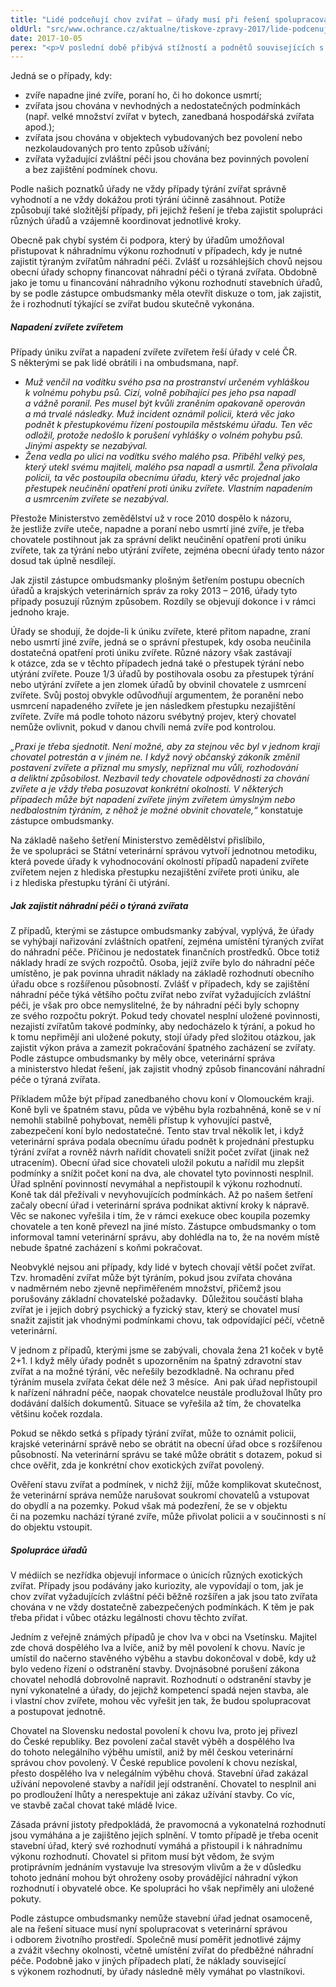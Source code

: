 ```yaml
---
title: "Lidé podceňují chov zvířat – úřady musí při řešení spolupracovat"
oldUrl: "src/www.ochrance.cz/aktualne/tiskove-zpravy-2017/lide-podcenuji-chov-zvirat-urady-musi-pri-reseni-spolupracovat"
date: 2017-10-05
perex: "<p>V poslední době přibývá stížností a podnětů souvisejících s chovem zvířat a s případným podezřením z týrání zvířat. Nezřídka se takové případy objevují i v médiích. Problémy mnohdy pramení z podcenění podmínek chovu zvířat, jejich potřeb a projevů. Důsledkem může být ohrožení zvířat týráním a rovněž může docházet k ohrožení zdraví a majetku osob.</p>"
---
```


<!-- imported from the old website -->

<p>Jedná se o případy, kdy:</p><ul><li>zvíře napadne jiné zvíře, poraní ho, či ho dokonce usmrtí;</li><li>zvířata jsou chována v nevhodných a nedostatečných podmínkách (např. velké množství zvířat v bytech, zanedbaná hospodářská zvířata apod.);</li><li>zvířata jsou chována v objektech vybudovaných bez povolení nebo nezkolaudovaných pro tento způsob užívání;</li><li>zvířata vyžadující zvláštní péči jsou chována bez povinných povolení a bez zajištění podmínek chovu.</li></ul> <p>Podle našich poznatků úřady ne vždy případy týrání zvířat správně vyhodnotí a ne vždy dokážou proti týrání účinně zasáhnout. Potíže způsobují také složitější případy, při jejichž řešení je třeba zajistit spolupráci různých úřadů a vzájemně koordinovat jednotlivé kroky. </p> <p>Obecně pak chybí systém či podpora, který by úřadům umožňoval přistupovat k náhradnímu výkonu rozhodnutí v případech, kdy je nutné zajistit týraným zvířatům náhradní péči. Zvlášť u rozsáhlejších chovů nejsou obecní úřady schopny financovat náhradní péči o týraná zvířata. Obdobně jako je tomu u financování náhradního výkonu rozhodnutí stavebních úřadů, by se podle zástupce ombudsmanky měla otevřít diskuze o tom, jak zajistit, že i rozhodnutí týkající se zvířat budou skutečně vykonána.</p> <h5>Napadení zvířete zvířetem</h5> <p>Případy úniku zvířat a napadení zvířete zvířetem řeší úřady v celé ČR. S některými se pak lidé obrátili i na ombudsmana, např.</p><ul><li><i>Muž venčil na vodítku svého psa na prostranství určeném vyhláškou k volnému pohybu psů. Cizí, volně pobíhající pes jeho psa napadl a vážně poranil. Pes musel být kvůli zraněním opakovaně operován a má trvalé následky. Muž incident oznámil policii, která věc jako podnět k přestupkovému řízení postoupila městskému úřadu. Ten věc odložil, protože nedošlo k porušení vyhlášky o volném pohybu psů. Jinými aspekty se nezabýval.</i></li><li><i>Žena vedla po ulici na vodítku svého malého psa. Přiběhl velký pes, který utekl svému majiteli, malého psa napadl a usmrtil. Žena přivolala policii, ta věc postoupila obecnímu úřadu, který věc projednal jako přestupek neučinění opatření proti úniku zvířete. Vlastním napadením a usmrcením zvířete se nezabýval.</i></li></ul> <p>Přestože Ministerstvo zemědělství už v roce 2010 dospělo k názoru, že jestliže zvíře uteče, napadne a poraní nebo usmrtí jiné zvíře, je třeba chovatele postihnout jak za správní delikt neučinění opatření proti úniku zvířete, tak za týrání nebo utýrání zvířete, zejména obecní úřady tento názor dosud tak úplně nesdílejí. </p> <p>Jak zjistil zástupce ombudsmanky plošným šetřením postupu obecních úřadů a krajských veterinárních správ za roky 2013 – 2016, úřady tyto případy posuzují různým způsobem. Rozdíly se objevují dokonce i v rámci jednoho kraje. </p> <p>Úřady se shodují, že dojde-li k úniku zvířete, které přitom napadne, zraní nebo usmrtí jiné zvíře, jedná se o správní přestupek, kdy osoba neučinila dostatečná opatření proti úniku zvířete. Různé názory však zastávají k otázce, zda se v těchto případech jedná také o přestupek týrání nebo utýrání zvířete. Pouze 1/3 úřadů by postihovala osobu za přestupek týrání nebo utýrání zvířete a jen zlomek úřadů by obvinil chovatele z usmrcení zvířete. Svůj postoj obvykle odůvodňují argumentem, že poranění nebo usmrcení napadeného zvířete je jen následkem přestupku nezajištění zvířete. Zvíře má podle tohoto názoru svébytný projev, který chovatel nemůže ovlivnit, pokud v danou chvíli nemá zvíře pod kontrolou. </p> <p><i>„Praxi je třeba sjednotit. Není možné, aby za stejnou věc byl v jednom kraji chovatel potrestán a v jiném ne. I když nový občanský zákoník změnil postavení zvířete a přiznal mu smysly, nepřiznal mu vůli, rozhodování a deliktní způsobilost. Nezbavil tedy chovatele odpovědnosti za chování zvířete a je vždy třeba posuzovat konkrétní okolnosti. V některých případech může být napadení zvířete jiným zvířetem úmyslným nebo nedbalostním týráním, z něhož je možné obvinit chovatele,“</i> konstatuje zástupce ombudsmanky.</p> <p>Na základě našeho šetření Ministerstvo zemědělství přislíbilo, že ve spolupráci se Státní veterinární správou vytvoří jednotnou metodiku, která povede úřady k vyhodnocování okolností případů napadení zvířete zvířetem nejen z hlediska přestupku nezajištění zvířete proti úniku, ale i z hlediska přestupku týrání či utýrání.</p> <h5>Jak zajistit náhradní péči o týraná zvířata</h5> <p>Z případů, kterými se zástupce ombudsmanky zabýval, vyplývá, že úřady se vyhýbají nařizování zvláštních opatření, zejména umístění týraných zvířat do náhradní péče. Příčinou je nedostatek finančních prostředků. Obce totiž náklady hradí ze svých rozpočtů. Osoba, jejíž zvíře bylo do náhradní péče umístěno, je pak povinna uhradit náklady na základě rozhodnutí obecního úřadu obce s rozšířenou působností. Zvlášť v případech, kdy se zajištění náhradní péče týká většího počtu zvířat nebo zvířat vyžadujících zvláštní péči, je však pro obce nemyslitelné, že by náhradní péči byly schopny ze svého rozpočtu pokrýt. Pokud tedy chovatel nesplní uložené povinnosti, nezajistí zvířatům takové podmínky, aby nedocházelo k týrání, a pokud ho k tomu nepřimějí ani uložené pokuty, stojí úřady před složitou otázkou, jak zajistit výkon práva a zamezit pokračování špatného zacházení se zvířaty. Podle zástupce ombudsmanky by měly obce, veterinární správa a ministerstvo hledat řešení, jak zajistit vhodný způsob financování náhradní péče o týraná zvířata.</p> <p>Příkladem může být případ zanedbaného chovu koní v Olomouckém kraji. Koně byli ve špatném stavu, půda ve výběhu byla rozbahněná, koně se v ní nemohli stabilně pohybovat, neměli přístup k vyhovující pastvě, zabezpečení koní bylo nedostatečné. Tento stav trval několik let, i když veterinární správa podala obecnímu úřadu podnět k projednání přestupku týrání zvířat a rovněž návrh nařídit chovateli snížit počet zvířat (jinak než utracením). Obecní úřad sice chovateli uložil pokutu a nařídil mu zlepšit podmínky a snížit počet koní na dva, ale chovatel tyto povinnosti nesplnil. Úřad splnění povinností nevymáhal a nepřistoupil k výkonu rozhodnutí. Koně tak dál přežívali v nevyhovujících podmínkách. Až po našem šetření začaly obecní úřad i veterinární správa podnikat aktivní kroky k nápravě. Věc se nakonec vyřešila i tím, že v rámci exekuce obec koupila pozemky chovatele a ten koně převezl na jiné místo. Zástupce ombudsmanky o tom informoval tamní veterinární správu, aby dohlédla na to, že na novém místě nebude špatné zacházení s koňmi pokračovat.</p> <p>Neobvyklé nejsou ani případy, kdy lidé v bytech chovají větší počet zvířat. Tzv. hromadění zvířat může být týráním, pokud jsou zvířata chována v nadměrném nebo zjevně nepřiměřeném množství, přičemž jsou porušovány základní chovatelské požadavky.  Důležitou součástí blaha zvířat je i jejich dobrý psychický a fyzický stav, který se chovatel musí snažit zajistit jak vhodnými podmínkami chovu, tak odpovídající péčí, včetně veterinární. </p> <p>V jednom z případů, kterými jsme se zabývali, chovala žena 21 koček v bytě 2+1. I když měly úřady podnět s upozorněním na špatný zdravotní stav zvířat a na možné týrání, věc neřešily bezodkladně. Na ochranu před týráním musela zvířata čekat déle než 3 měsíce.  Ani pak úřad nepřistoupil k nařízení náhradní péče, naopak chovatelce neustále prodlužoval lhůty pro dodávání dalších dokumentů. Situace se vyřešila až tím, že chovatelka většinu koček rozdala.</p> <p>Pokud se někdo setká s případy týrání zvířat, může to oznámit policii, krajské veterinární správě nebo se obrátit na obecní úřad obce s rozšířenou působností. Na veterinární správu se také může obrátit s dotazem, pokud si chce ověřit, zda je konkrétní chov exotických zvířat povolený.</p> <p>Ověření stavu zvířat a podmínek, v nichž žijí, může komplikovat skutečnost, že veterinární správa nemůže narušovat soukromí chovatelů a vstupovat do obydlí a na pozemky. Pokud však má podezření, že se v objektu či na pozemku nachází týrané zvíře, může přivolat policii a v součinnosti s ní do objektu vstoupit.</p> <h5>Spolupráce úřadů</h5> <p>V médiích se nezřídka objevují informace o únicích různých exotických zvířat. Případy jsou podávány jako kuriozity, ale vypovídají o tom, jak je chov zvířat vyžadujících zvláštní péči běžně rozšířen a jak jsou tato zvířata chována v ne vždy dostatečně zabezpečených podmínkách. K těm je pak třeba přidat i vůbec otázku legálnosti chovu těchto zvířat.</p> <p>Jedním z veřejně známých případů je chov lva v obci na Vsetínsku. Majitel zde chová dospělého lva a lvíče, aniž by měl povolení k chovu. Navíc je umístil do načerno stavěného výběhu a stavbu dokončoval v době, kdy už bylo vedeno řízení o odstranění stavby. Dvojnásobné porušení zákona chovatel nehodlá dobrovolně napravit. Rozhodnutí o odstranění stavby je nyní vykonatelné a úřady, do jejichž kompetencí spadá nejen stavba, ale i vlastní chov zvířete, mohou věc vyřešit jen tak, že budou spolupracovat a postupovat jednotně.</p> <p>Chovatel na Slovensku nedostal povolení k chovu lva, proto jej přivezl do České republiky. Bez povolení začal stavět výběh a dospělého lva do tohoto nelegálního výběhu umístil, aniž by měl českou veterinární správou chov povolený. V České republice povolení k chovu nezískal, přesto dospělého lva v nelegálním výběhu chová. Stavební úřad zakázal užívání nepovolené stavby a nařídil její odstranění. Chovatel to nesplnil ani po prodloužení lhůty a nerespektuje ani zákaz užívání stavby. Co víc, ve stavbě začal chovat také mládě lvice.</p> <p>Zásada právní jistoty předpokládá, že pravomocná a vykonatelná rozhodnutí jsou vymáhána a je zajištěno jejich splnění. V tomto případě je třeba ocenit stavební úřad, který své rozhodnutí vymáhá a přistoupil i k náhradnímu výkonu rozhodnutí. Chovatel si přitom musí být vědom, že svým protiprávním jednáním vystavuje lva stresovým vlivům a že v důsledku tohoto jednání mohou být ohroženy osoby provádějící náhradní výkon rozhodnutí i obyvatelé obce. Ke spolupráci ho však nepřiměly ani uložené pokuty.</p> Podle zástupce ombudsmanky nemůže stavební úřad jednat osamoceně, ale na řešení situace musí nyní spolupracovat s veterinární správou i odborem životního prostředí. Společně musí poměřit jednotlivé zájmy a zvážit všechny okolnosti, včetně umístění zvířat do předběžné náhradní péče. Podobně jako v jiných případech platí, že náklady související s výkonem rozhodnutí, by úřady následně měly vymáhat po vlastníkovi.

